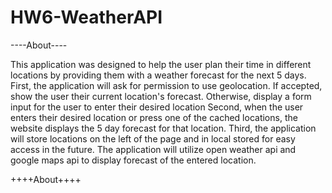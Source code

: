 # HW6-WeatherAPI
----About----

This application was designed to help the user plan their time in different locations by providing them with a weather forecast for the next 5 days.
First, the application will ask for permission to use geolocation. If accepted, show the user their current location's forecast. Otherwise, display a form input for the user to enter their desired location
Second, when the user enters their desired location or press one of the cached locations, the website displays the 5 day forecast for that location.
Third, the application will store locations on the left of the page and in local stored for easy access in the future.
The application will utilize open weather api and google maps api to display forecast of the entered location.


++++About++++

